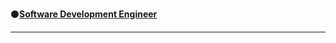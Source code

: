 
⚫[**Software Development Engineer**](https://jobs.lever.co/upstox/18b78ef0-24e7-4e91-815c-9b8c58df2711?lever-via=Lix3t6SPg1)  

-------------------------------------------------------------------------------------------------------------------------------------------------------------
